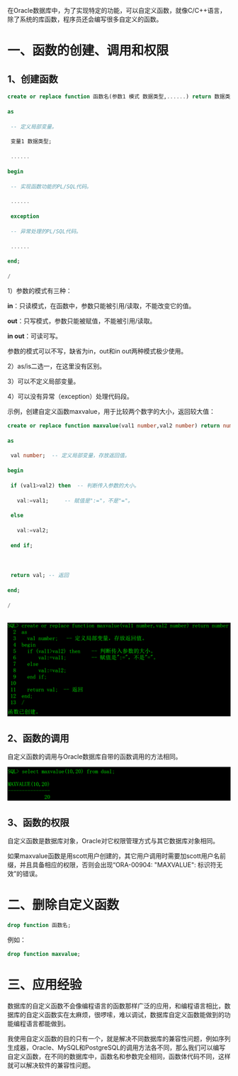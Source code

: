 在Oracle数据库中，为了实现特定的功能，可以自定义函数，就像C/C++语言，除了系统的库函数，程序员还会编写很多自定义的函数。

# 一、函数的创建、调用和权限

## 1、创建函数

```sql
create or replace function 函数名(参数1 模式 数据类型,......) return 数据类型

as

 -- 定义局部变量。

 变量1 数据类型;

 ......

begin

 -- 实现函数功能的PL/SQL代码。

 ......

 exception

 -- 异常处理的PL/SQL代码。

 ......

end;

/
```

1）参数的模式有三种：

**in**：只读模式，在函数中，参数只能被引用/读取，不能改变它的值。

**out**：只写模式，参数只能被赋值，不能被引用/读取。

**in out**：可读可写。

参数的模式可以不写，缺省为in，out和in out两种模式极少使用。

2）as/is二选一，在这里没有区别。

3）可以不定义局部变量。

4）可以没有异常（exception）处理代码段。

示例，创建自定义函数maxvalue，用于比较两个数字的大小，返回较大值：

```sql
create or replace function maxvalue(val1 number,val2 number) return number

as

 val number;  -- 定义局部变量，存放返回值。

begin

 if (val1>val2) then  -- 判断传入参数的大小。

   val:=val1;     -- 赋值是":="，不是"="。

 else

   val:=val2;

 end if;

 

 return val; -- 返回

end;

/
```

​               ![](./img/124.png)                

## 2、函数的调用

自定义函数的调用与Oracle数据库自带的函数调用的方法相同。

 ![](./img/125.png)

## 3、函数的权限

自定义函数是数据库对象，Oracle对它权限管理方式与其它数据库对象相同。

如果maxvalue函数是用scott用户创建的，其它用户调用时需要加scott用户名前缀，并且具备相应的权限，否则会出现“ORA-00904: "MAXVALUE": 标识符无效”的错误。

# 二、删除自定义函数

```sql
drop function 函数名;
```

例如：

```sql
drop function maxvalue;
```

# 三、应用经验

数据库的自定义函数不会像编程语言的函数那样广泛的应用，和编程语言相比，数据库的自定义函数实在太麻烦，很啰嗦，难以调试，数据库自定义函数能做到的功能编程语言都能做到。

我使用自定义函数的目的只有一个，就是解决不同数据库的兼容性问题，例如序列生成器，Oracle、MySQL和PostgreSQL的调用方法各不同，那么我们可以编写自定义函数，在不同的数据库中，函数名和参数完全相同，函数体代码不同，这样就可以解决软件的兼容性问题。